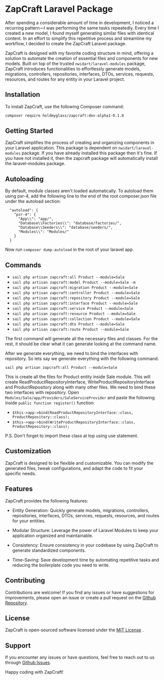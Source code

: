 # ZapCraft Laravel Package

After spending a considerable amount of time in development, I noticed a recurring pattern—I was performing the same tasks repeatedly. Every time I created a new model, I found myself generating similar files with identical content. In an effort to simplify this repetitive process and streamline my workflow, I decided to create the ZapCraft Laravel package.

ZapCraft is designed with my favorite coding structure in mind, offering a solution to automate the creation of essential files and components for new models. Built on top of the trusted `nwidart/laravel-modules` package, ZapCraft introduces functionalities to effortlessly generate models, migrations, controllers, repositories, interfaces, DTOs, services, requests, resources, and routes for any entity in your Laravel project.

## Installation

To install ZapCraft, use the following Composer command:

```bash
composer require holdmyglass/zapcraft:dev-alpha1-0.1.0
```

## Getting Started

ZapCraft simplifies the process of creating and organizing components in your Laravel application.
This package is dependent on `nwidart/laravel-modules` package. If you have already installed this package then it's fine. If you have not installed it, then the zapcraft package will automatically install the laravel-modules package.

## Autoloading

By default, module classes aren't loaded automatically. To autoload them using psr-4, add the following line to the end of the root composer.json file under the autoload section:

```{
  "autoload": {
    "psr-4": {
      "App\\": "app/",
      "Database\\Factories\\": "database/factories/",
      "Database\\Seeders\\": "database/seeders/",
      "Modules\\": "Modules/"
    }
  }
```

Now run `composer dump-autoload` in the root of your laravel app.

## Commands

- `sail php artisan zapcraft:all Product --module=Sale`
- `sail php artisan zapcraft:model Product --module=Sale -m`
- `sail php artisan zapcraft:migration Product --module=Sale`
- `sail php artisan zapcraft:controller Product --module=Sale`
- `sail php artisan zapcraft:repository Product --module=Sale`
- `sail php artisan zapcraft:interface Product --module=Sale`
- `sail php artisan zapcraft:service Product --module=Sale`
- `sail php artisan zapcraft:resource Product --module=Sale`
- `sail php artisan zapcraft:collection Product --module=Sale`
- `sail php artisan zapcraft:dto Product --module=Sale`
- `sail php artisan zapcraft:route Product --module=Sale`

The first command will generate all the necessary files and classes. For the rest, it should be clear what it can generate looking at the command name.

After we generate everything, we need to bind the interfaces with repository. So lets say we generate everything with the following command:

`sail php artisan zapcraft:all Product --module=Sale`

This is create all the files for Product entity inside Sale module. This will create ReadProductRepositoryInterface, WriteProductRepositoryInterface and ProductRepository along with many other files. We need to bind these two interfaces with repository. Open `Modules/Sale/app/Providers/SaleServiceProvider` and paste the following inside `public function register()` function:

- `$this->app->bind(ReadProductRepositoryInterface::class, ProductRepository::class);`
- `$this->app->bind(WriteProductRepositoryInterface::class, ProductRepository::class);`

P.S. Don't forget to import these class at top using use statement.

## Customization

ZapCraft is designed to be flexible and customizable. You can modify the generated files, tweak configurations, and adapt the code to fit your specific needs.

## Features

ZapCraft provides the following features:

- Entity Generation: Quickly generate models, migrations, controllers, repositories, interfaces, DTOs, services, requests, resources, and routes for your entities.

- Modular Structure: Leverage the power of Laravel Modules to keep your application organized and maintainable.

- Consistency: Ensure consistency in your codebase by using ZapCraft to generate standardized components.

- Time-Saving: Save development time by automating repetitive tasks and reducing the boilerplate code you need to write.

## Contributing

Contributions are welcome! If you find any issues or have suggestions for improvements, please open an issue or create a pull request on the [Github Repository](https://github.com/holdmyglass/zapcraft).

## License

ZapCraft is open-sourced software licensed under the [MIT License](https://en.wikipedia.org/wiki/MIT_License) .

## Support

If you encounter any issues or have questions, feel free to reach out to us through [Github Issues](https://github.com/holdmyglass/zapcraft/issues).

Happy coding with ZapCraft!
